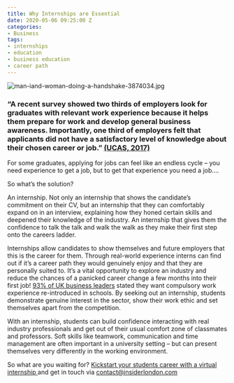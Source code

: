 ```yaml
---
title: Why Internships are Essential
date: 2020-05-06 09:25:00 Z
categories:
- Business
tags:
- internships
- education
- business education
- career path
---
```


![man-iand-woman-doing-a-handshake-3874034.jpg](/uploads/man-iand-woman-doing-a-handshake-3874034.jpg)

### “A recent survey showed two thirds of employers look for graduates with relevant work experience because it helps them prepare for work and develop general business awareness. Importantly, one third of employers felt that applicants did not have a satisfactory level of knowledge about their chosen career or job.” [(UCAS, 2017)](https://www.ucas.com/connect/blogs/work-experience-important) 


For some graduates, applying for jobs can feel like an endless cycle – you need experience to get a job, but to get that experience you need a job….

So what’s the solution? 

An internship. Not only an internship that shows the candidate’s commitment on their CV, but an internship that they can comfortably expand on in an interview, explaining how they honed certain skills and deepened their knowledge of the industry. An internship that gives them the confidence to talk the talk and walk the walk as they make their first step onto the careers ladder. 

Internships allow candidates to show themselves and future employers that this is the career for them. Through real-world experience interns can find out if it’s a career path they would genuinely enjoy and that they are personally suited to. It’s a vital opportunity to explore an industry and reduce the chances of a panicked career change a few months into their first job! 
[93% of UK business leaders](https://www.huffingtonpost.co.uk/entry/work-experience_uk_5a229aafe4b0545e64bf938e) stated they want compulsory work experience re-introduced in schools. By seeking out an internship, students demonstrate genuine interest in the sector, show their work ethic and set themselves apart from the competition.

With an internship, students can build confidence interacting with real industry professionals and get out of their usual comfort zone of classmates and professors. Soft skills like teamwork, communication and time management are often important in a university setting – but can present themselves very differently in the working environment. 

So what are you waiting for? [Kickstart your students career with a virtual internship ](https://www.insiderlondon.com/virtual-internships/) and get in touch via [contact@insiderlondon.com ](mailto:contact@insiderlondon.com)
